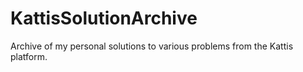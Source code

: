 # KattisSolutionArchive
Archive of my personal solutions to various problems from the Kattis platform.
